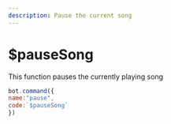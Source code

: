```yaml
---
description: Pause the current song
---
```


# $pauseSong

This function pauses the currently playing song

```javascript
bot.command({
name:"pause",
code:`$pauseSong`
})
```

